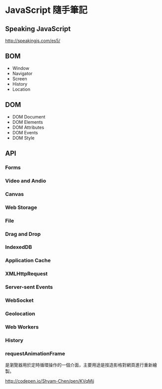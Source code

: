 # JavaScript 隨手筆記

## Speaking JavaScript
http://speakingjs.com/es5/

## BOM
* Window
* Navigator
* Screen
* History
* Location

## DOM
* DOM Document
* DOM Elements
* DOM Attributes
* DOM Events
* DOM Style

## API

### Forms

### Video and Andio

### Canvas

### Web Storage

### File

### Drag and Drop

### IndexedDB

### Application Cache

### XMLHttpRequest

### Server-sent Events

### WebSocket

### Geolocation

### Web Workers

### History

### requestAnimationFrame
是瀏覽器用於定時循環操作的一個介面，主要用途是按造影格對網頁進行重新繪製。

http://codepen.io/Shyam-Chen/pen/KVqMjj
